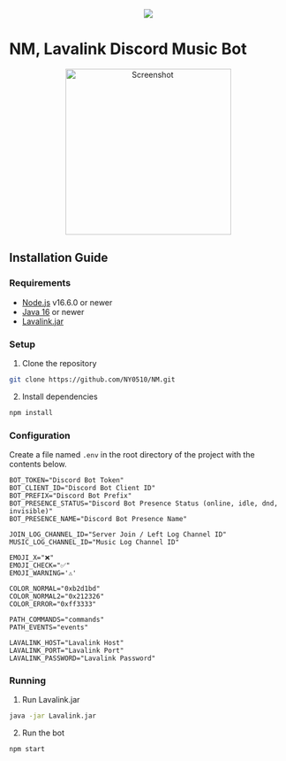 <center><img src="https://capsule-render.vercel.app/api?type=waving&color=gradient&height=300&section=header&text=NM%&fontSize=65&fontAlignY=50&animation=twinkling&fontColor=gradient&fontColor=b5b5b5" /></center>

# NM, Lavalink Discord Music Bot

<p align="center">
  <a href="https://github.com/NY0510/NM">
    <img src="https://media.discordapp.net/attachments/937373622614515732/1042340198073237525/image.png" alt="Screenshot"  height="300">
  </a>

## Installation Guide

### Requirements

-   [Node.js](https://nodejs.org/) v16.6.0 or newer
-   [Java 16](https://adoptium.net/?variant=openjdk16&jvmVariant=hotspot) or newer
-   [Lavalink.jar](https://github.com/freyacodes/Lavalink/releases/latest)

### Setup

1.  Clone the repository

```sh
git clone https://github.com/NY0510/NM.git
```

2.  Install dependencies

```sh
npm install
```

### Configuration

Create a file named `.env` in the root directory of the project with the contents below.

```env
BOT_TOKEN="Discord Bot Token"
BOT_CLIENT_ID="Discord Bot Client ID"
BOT_PREFIX="Discord Bot Prefix"
BOT_PRESENCE_STATUS="Discord Bot Presence Status (online, idle, dnd, invisible)"
BOT_PRESENCE_NAME="Discord Bot Presence Name"

JOIN_LOG_CHANNEL_ID="Server Join / Left Log Channel ID"
MUSIC_LOG_CHANNEL_ID="Music Log Channel ID"

EMOJI_X="❌"
EMOJI_CHECK="✅"
EMOJI_WARNING='⚠️'

COLOR_NORMAL="0xb2d1bd"
COLOR_NORMAL2="0x212326"
COLOR_ERROR="0xff3333"

PATH_COMMANDS="commands"
PATH_EVENTS="events"

LAVALINK_HOST="Lavalink Host"
LAVALINK_PORT="Lavalink Port"
LAVALINK_PASSWORD="Lavalink Password"
```

### Running

1.  Run Lavalink.jar

```sh
java -jar Lavalink.jar
```

2.  Run the bot

```sh
npm start
```
